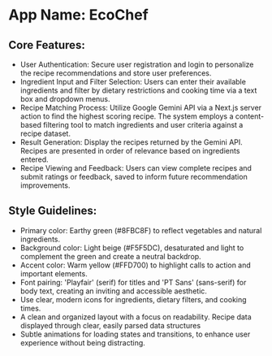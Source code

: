 # **App Name**: EcoChef

## Core Features:

- User Authentication: Secure user registration and login to personalize the recipe recommendations and store user preferences.
- Ingredient Input and Filter Selection: Users can enter their available ingredients and filter by dietary restrictions and cooking time via a text box and dropdown menus.
- Recipe Matching Process: Utilize Google Gemini API via a Next.js server action to find the highest scoring recipe. The system employs a content-based filtering tool to match ingredients and user criteria against a recipe dataset.
- Result Generation: Display the recipes returned by the Gemini API. Recipes are presented in order of relevance based on ingredients entered.
- Recipe Viewing and Feedback: Users can view complete recipes and submit ratings or feedback, saved to inform future recommendation improvements.

## Style Guidelines:

- Primary color: Earthy green (#8FBC8F) to reflect vegetables and natural ingredients.
- Background color: Light beige (#F5F5DC), desaturated and light to complement the green and create a neutral backdrop.
- Accent color: Warm yellow (#FFD700) to highlight calls to action and important elements.
- Font pairing: 'Playfair' (serif) for titles and 'PT Sans' (sans-serif) for body text, creating an inviting and accessible aesthetic.
- Use clear, modern icons for ingredients, dietary filters, and cooking times.
- A clean and organized layout with a focus on readability. Recipe data displayed through clear, easily parsed data structures
- Subtle animations for loading states and transitions, to enhance user experience without being distracting.